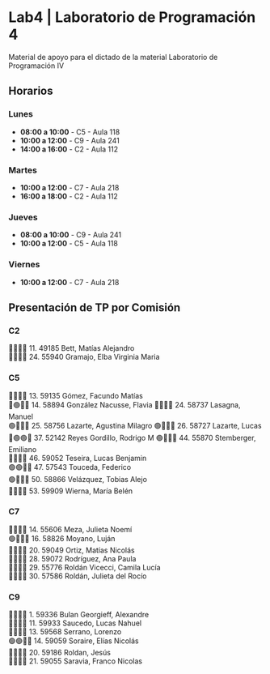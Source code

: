 # Lab4 | Laboratorio de Programación 4

Material de apoyo para el dictado de la material Laboratorio de Programación IV 

## Horarios

### Lunes
- **08:00 a 10:00** - C5 - Aula 118
- **10:00 a 12:00** - C9 - Aula 241
- **14:00 a 16:00** - C2 - Aula 112

### Martes
- **10:00 a 12:00** - C7 - Aula 218
- **16:00 a 18:00** - C2 - Aula 112

### Jueves
- **08:00 a 10:00** - C9 - Aula 241
- **10:00 a 12:00** - C5 - Aula 118

### Viernes
- **10:00 a 12:00** - C7 - Aula 218


## Presentación de TP por Comisión

### C2
🔴🔴🔴🔴 11. 49185  Bett, Matías Alejandro                             
🔴🔴🔴🔴 24. 55940  Gramajo, Elba Virginia Maria                       

### C5
🔴🔴🔴🔴 13. 59135  Gómez, Facundo 
Matías                              
🔴🟢🔴🔴 14. 58894  González Nacusse, Flavia 
🔴🔴🔴🔴 24. 58737  Lasagna, Manuel                                    
🟢🔴🔴🔴 25. 58756  Lazarte, Agustina 
Milagro
🟢🔴🔴🔴 26. 58727  Lazarte, Lucas                           
🔴🟢🟢🔴 37. 52142  Reyes Gordillo, Rodrigo M
🟢🔴🔴🔴 44. 55870  Stemberger, Emiliano                               
🔴🔴🔴🔴 46. 59052  Teseira, Lucas Benjamin                            
🟢🟢🔴🔴 47. 57543  Touceda, Federico                        
🟢🔴🔴🔴 50. 58866  Velázquez, Tobias Alejo           
🔴🔴🔴🔴 53. 59909  Wierna, María Belén                                

### C7
🔴🔴🔴🔴 14. 55606  Meza, Julieta Noemí     
🟢🔴🔴🔴 16. 58826  Moyano, Luján                         
🔴🔴🔴🔴 20. 59049  Ortiz, Matías Nicolás                              
🔴🔴🔴🔴 28. 59072  Rodríguez, Ana Paula                               
🔴🔴🔴🔴 29. 55776  Roldán Vicecci, Camila Lucía                       
🔴🔴🔴🔴 30. 57586  Roldán, Julieta del Rocío                          

### C9
🔴🔴🔴🔴  1. 59336  Bulan Georgieff, Alexandre                         
🔴🔴🔴🔴 11. 59933  Saucedo, Lucas Nahuel                              
🔴🔴🔴🔴 13. 59568  Serrano, Lorenzo                 
🟢🟢🔴🔴 14. 59059  Soraire, Elías Nicolás                  
🔴🔴🔴🔴 20. 59186  Roldan, Jesús                                      
🔴🔴🔴🔴 21. 59055  Saravia, Franco Nicolas                            